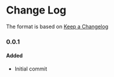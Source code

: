 # Change Log

The format is based on [Keep a Changelog](http://keepachangelog.com/)

### 0.0.1

#### Added

* Initial commit
